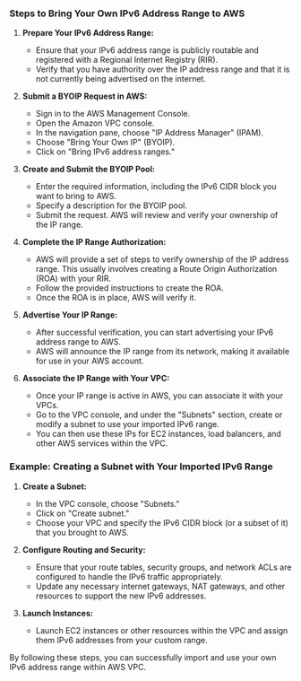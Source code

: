 ### Steps to Bring Your Own IPv6 Address Range to AWS

1. **Prepare Your IPv6 Address Range:**
   - Ensure that your IPv6 address range is publicly routable and registered with a Regional Internet Registry (RIR).
   - Verify that you have authority over the IP address range and that it is not currently being advertised on the internet.

2. **Submit a BYOIP Request in AWS:**
   - Sign in to the AWS Management Console.
   - Open the Amazon VPC console.
   - In the navigation pane, choose "IP Address Manager" (IPAM).
   - Choose "Bring Your Own IP" (BYOIP).
   - Click on "Bring IPv6 address ranges."

3. **Create and Submit the BYOIP Pool:**
   - Enter the required information, including the IPv6 CIDR block you want to bring to AWS.
   - Specify a description for the BYOIP pool.
   - Submit the request. AWS will review and verify your ownership of the IP range.

4. **Complete the IP Range Authorization:**
   - AWS will provide a set of steps to verify ownership of the IP address range. This usually involves creating a Route Origin Authorization (ROA) with your RIR.
   - Follow the provided instructions to create the ROA.
   - Once the ROA is in place, AWS will verify it.

5. **Advertise Your IP Range:**
   - After successful verification, you can start advertising your IPv6 address range to AWS.
   - AWS will announce the IP range from its network, making it available for use in your AWS account.

6. **Associate the IP Range with Your VPC:**
   - Once your IP range is active in AWS, you can associate it with your VPCs.
   - Go to the VPC console, and under the "Subnets" section, create or modify a subnet to use your imported IPv6 range.
   - You can then use these IPs for EC2 instances, load balancers, and other AWS services within the VPC.

### Example: Creating a Subnet with Your Imported IPv6 Range

1. **Create a Subnet:**
   - In the VPC console, choose "Subnets."
   - Click on "Create subnet."
   - Choose your VPC and specify the IPv6 CIDR block (or a subset of it) that you brought to AWS.

2. **Configure Routing and Security:**
   - Ensure that your route tables, security groups, and network ACLs are configured to handle the IPv6 traffic appropriately.
   - Update any necessary internet gateways, NAT gateways, and other resources to support the new IPv6 addresses.

3. **Launch Instances:**
   - Launch EC2 instances or other resources within the VPC and assign them IPv6 addresses from your custom range.

By following these steps, you can successfully import and use your own IPv6 address range within AWS VPC.
